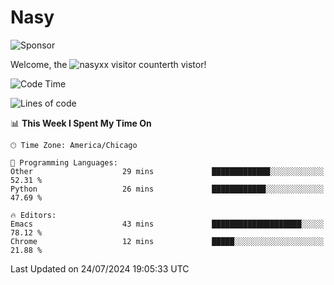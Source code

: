 # Nasy

<!--
<p align="center">
<img height="200" src="https://github-readme-stats.vercel.app/api?username=nasyxx&count_private=true&show_icons=true&theme=dracula&include_all_commits=true"/>
<img height="200" src="https://github-readme-stats.vercel.app/api/top-langs/?username=nasyxx&theme=dracula&hide=html,jupyter+notebook&count_private=true&show_icons=true"/>
</p>

  
----------------
-->

![Sponsor](https://img.shields.io/static/v1.svg?label=Sponsor&message=%E2%9D%A4&logo=GitHub&style=flat&color=pink)
 
Welcome, the ![nasyxx visitor counter](https://count.getloli.com/get/@nasyxx?theme=rule34)th vistor!
 
<!--START_SECTION:waka-->
![Code Time](http://img.shields.io/badge/Code%20Time-4%2C544%20hrs%2025%20mins-blue)

![Lines of code](https://img.shields.io/badge/From%20Hello%20World%20I%27ve%20Written-0%20lines%20of%20code-blue)

📊 **This Week I Spent My Time On** 

```text
🕑︎ Time Zone: America/Chicago

💬 Programming Languages: 
Other                    29 mins             █████████████░░░░░░░░░░░░   52.31 % 
Python                   26 mins             ████████████░░░░░░░░░░░░░   47.69 % 

🔥 Editors: 
Emacs                    43 mins             ████████████████████░░░░░   78.12 % 
Chrome                   12 mins             █████░░░░░░░░░░░░░░░░░░░░   21.88 % 
```


 Last Updated on 24/07/2024 19:05:33 UTC
<!--END_SECTION:waka-->

<!-- ![visitors](https://visitor-badge.laobi.icu/badge?page_id=nasyxx.nasyxx) -->
